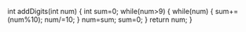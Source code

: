 int addDigits(int num) {
int sum=0;
while(num>9)
{
while(num)
{
sum+=(num%10);
num/=10;
}
num=sum;
sum=0;
}
return num;
}